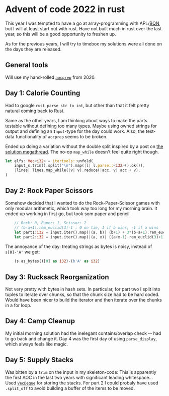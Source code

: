 # Advent of code 2022 in rust

This year I was tempted to have a go at array-programming with APL/[BQN](https://mlochbaum.github.io/BQN/), but I will at least start out with rust. Have not built much in rust over the last year, so this will be a good opportunity to freshen up.

As for the previous years, I will try to timebox my solutions were all done on the days they are released.

## General tools

Will use my hand-rolled [`aocprep`](https://github.com/Japanuspus/aocprep) from 2020.

## Day 1: Calorie Counting

Had to google `rust parse str to int`, but other than that it felt pretty natural coming back to Rust.

Same as the other years, I am thinking about ways to make the parts testable without defining too many types.
Maybe using owned strings for output and defining an `Input`-type for the day could work.
Also, the test-data functionality of `aocprep` seems to be broken.

Ended up doing a variation without the double split inspired by a post on [the solution megathread](https://www.reddit.com/r/adventofcode/comments/z9ezjb/2022_day_1_solutions/iyho95s/). 
The no-op `map_while` doesn't feel quite right though.

```rust
let elfs: Vec<i32> = itertools::unfold(
    input_s.trim().split("\n").map(|l| l.parse::<i32>().ok()),
    |lines| lines.map_while(|v| v).reduce(|acc, v| acc + v),
)
```

## Day 2: Rock Paper Scissors

Somehow decided that I wanted to do the Rock-Paper-Scissor games with only modular arithmetic, which took way too long for my morning brain. It ended up working in first go, but took som paper and pencil.

```rust
    // Rock: 0, Paper: 1, Scissor: 2
    // (b-a+1).rem_euclid(3)-1 : 0 on tie, 1 if b wins, -1 if a wins
    let part1:i32 = input.iter().map(|(a, b)| (b+1) + 3*(b-a+1).rem_euclid(3)).sum();
    let part2:i32 = input.iter().map(|(a, x)| ((a+x-1).rem_euclid(3)+1) + 3*x).sum();
```

The annoyance of the day: treating strings as bytes is noisy, instead of `s[0]-'A'` we get:
```rust
    (s.as_bytes()[0] as i32)-(b'A' as i32) 
```

## Day 3: Rucksack Reorganization

Not very pretty with bytes in hash sets.
In particular, for part two I split into tuples to iterate over chunks, so that the chunk size had to be hard coded. Would have been nicer to build the iterator and then iterate over the chunks in a for loop.

## Day 4: Camp Cleanup

My initial morning solution had the inelegant contains/overlap check -- had to go back and change it.
Day 4 was the first day of using `parse_display`, which always feels like magic. 


## Day 5: Supply Stacks

Was bitten by a `trim` on the input in my skeleton-code: This is apparently the first AOC in the last two years with significant leading whitespace...
Used [`VecDeque`](https://doc.rust-lang.org/std/collections/vec_deque/struct.VecDeque.html) for storing the stacks. For part 2 I could probaly have used `.split_off` to avoid building a buffer of the items to be moved.
